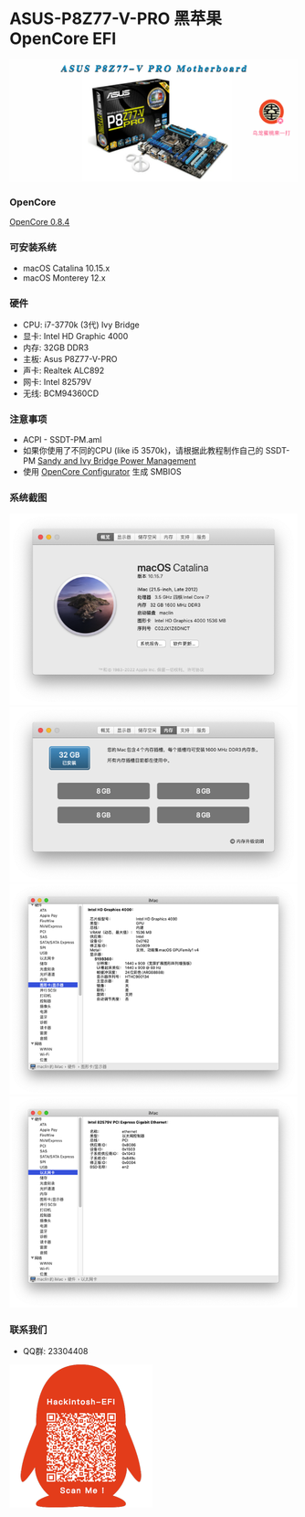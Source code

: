 # ASUS-P8Z77-V-PRO 黑苹果 OpenCore EFI

![image](ScreenShot/P8Z77VPRO.png)

### OpenCore

[OpenCore 0.8.4](https://github.com/acidanthera/OpenCorePkg)

### 可安装系统

- macOS Catalina 10.15.x
- macOS Monterey 12.x

### 硬件

- CPU: i7-3770k (3代) Ivy Bridge
- 显卡: Intel HD Graphic 4000
- 内存: 32GB DDR3
- 主板: Asus P8Z77-V-PRO
- 声卡: Realtek ALC892
- 网卡: Intel 82579V
- 无线: BCM94360CD

### 注意事项
 - ACPI - SSDT-PM.aml
 - 如果你使用了不同的CPU (like i5 3570k)，请根据此教程制作自己的 SSDT-PM [Sandy and Ivy Bridge Power Management](https://dortania.github.io/OpenCore-Post-Install/universal/pm.html#sandy-and-ivy-bridge-power-management)  
 - 使用 [OpenCore Configurator](https://mackie100projects.altervista.org/opencore-configurator/) 生成 SMBIOS
 
### 系统截图
![image](ScreenShot/01.png)
![image](ScreenShot/02.png)
![image](ScreenShot/03.png)
![image](ScreenShot/04.png)


### 联系我们 

- QQ群: 23304408

![image](ScreenShot/QRCode.png)